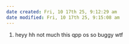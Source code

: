 ```yaml
---
date created: Fri, 10 17th 25, 9:12:29 am
date modified: Fri, 10 17th 25, 9:15:08 am
---
```

1. heyy
hh
not much this qpp os so buggy wtf
